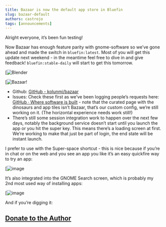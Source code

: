 ```yaml
---
title: Bazaar is now the default app store in Bluefin
slug: bazaar-default
authors: castrojo
tags: [announcements]
---
```


Alright everyone, it’s been fun testing!

Now Bazaar has enough feature parity with gnome-software so we’ve gone ahead and made the switch in `bluefin:latest`. Most of you will get this update next weekend - in the meantime feel free to dive in and give feedback! `bluefin:stable-daily` will start to get this tomorrow.

[![Blender](https://global.discourse-cdn.com/free1/uploads/univeral_blue/optimized/2X/f/f27454b850b7dc39d18cce600a1c083c305ce3a9_2_690x378.jpeg)

[![Bazaar!](https://global.discourse-cdn.com/free1/uploads/univeral_blue/optimized/2X/f/fdb021e6b34e4aa505ff38e77d05e15976ace052_2_690x388.jpeg)

- Github: [GitHub - kolunmi/bazaar](https://github.com/kolunmi/bazaar)
- Issues: Check these first as we’ve been logging people’s requests here: [GitHub · Where software is built](https://github.com/kolunmi/bazaar/issues) - note that the curated page with the dinosaurs and app tiles isn’t Bazaar, that’s our custom config, we’re still working on it. (The horizontal experience needs work still!)
- There’s still some session integration work to happen over the next few days, notably the background service doesn’t start until you launch the app or you hit the super key. This means there’s a loading screen at first. We’re working to make that just be part of login, the end state will be instant launch.

I prefer to use with the Super-space shortcut - this is nice because if you’re in chat or on the web and you see an app you like it’s an easy quickfire way to try an app:

[![image](https://global.discourse-cdn.com/free1/uploads/univeral_blue/optimized/2X/5/5e1f747aaf76d4bd74463bac61b3a8fe205fa3d8_2_690x477.jpeg)

It’s also integrated into the GNOME Search screen, which is probably my 2nd most used way of installing apps:

[![image](https://global.discourse-cdn.com/free1/uploads/univeral_blue/optimized/2X/e/e074a9095e7efbfcb02c9913481dbdf4e9a3c963_2_690x429.jpeg)

And if you’re digging it:

## [Donate to the Author](https://ko-fi.com/kolunmi)
